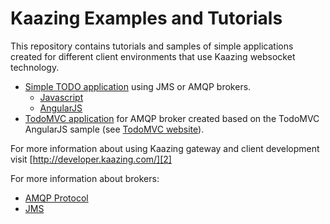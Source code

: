 # Kaazing Examples and Tutorials

This repository contains tutorials and samples of simple applications created for different client environments that use Kaazing websocket technology.

* [Simple TODO application][5] using JMS or AMQP brokers.
	* [Javascript][7]
	* [AngularJS][8]
* [TodoMVC application][6] for AMQP broker created based on the TodoMVC AngularJS sample (see [TodoMVC website][1]).

For more information about using Kaazing gateway and client development visit [http://developer.kaazing.com/][2]

For more information about brokers:
- [AMQP Protocol][3]
- [JMS][4]

[1]:	http://todomvc.com/
[2]:	http://developer.kaazing.com/
[3]:	https://www.rabbitmq.com/tutorials/amqp-concepts.html
[4]:	https://en.wikipedia.org/wiki/Java_Message_Service
[5]:	https://github.com/kaazing/tutorials/tree/develop/todo
[6]:	https://github.com/kaazing/tutorials/tree/develop/todomvc
[7]:	https://github.com/kaazing/tutorials/tree/develop/todo/javascript
[8]:	https://github.com/kaazing/tutorials/tree/develop/todo/angularjs
